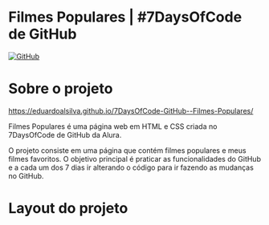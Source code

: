 # Filmes Populares | #7DaysOfCode de GitHub

[![GitHub](https://img.shields.io/github/license/eduardoalsilva/7DaysOfCode-GitHub--Filmes-Populares)](https://github.com/eduardoalsilva/7DaysOfCode-GitHub--Filmes-Populares/blob/main/LICENSE)


# Sobre o projeto

https://eduardoalsilva.github.io/7DaysOfCode-GitHub--Filmes-Populares/

Filmes Populares é uma página web em HTML e CSS criada no 7DaysOfCode de GitHub da Alura. 

O projeto consiste em uma página que contém filmes populares e meus filmes favoritos. O objetivo principal é praticar as funcionalidades do GitHub e a cada um dos 7 dias ir alterando o código para ir fazendo as mudanças no GitHub.


# Layout do projeto